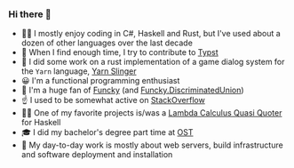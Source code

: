 ### Hi there 👋

- 🧑‍💻 I mostly enjoy coding in C#, Haskell and Rust, but I've used about a dozen of other languages over the last decade
- 📃 When I find enough time, I try to contribute to [Typst](https://github.com/typst/typst)
- 🔭 I did some work on a rust implementation of a game dialog system for the `Yarn` language, [Yarn Slinger](https://github.com/yarn-slinger/yarn-slinger)
- 😀 I'm a functional programming enthusiast
- 🎨 I'm a huge fan of [Funcky](https://github.com/polyadic/funcky) (and [Funcky.DiscriminatedUnion](https://github.com/polyadic/funcky-discriminated-union))
- ☝️ I used to be somewhat active on [StackOverflow](https://stackoverflow.com/users/5962841/mafii)
- 👨‍🔬 One of my favorite projects is/was a [Lambda Calculus Quasi Quoter](https://github.com/Mafii/mafi-lambda-calculus) for Haskell
- 🎓 I did my bachelor's degree part time at [OST](https://www.ost.ch/)
- 🏢 My day-to-day work is mostly about web servers, build infrastructure and software deployment and installation
